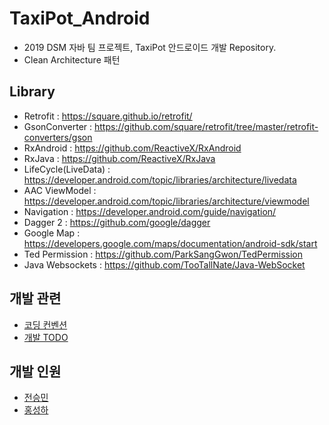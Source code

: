 # TaxiPot_Android
+ 2019 DSM 자바 팀 프로젝트, TaxiPot 안드로이드 개발 Repository.
+ Clean Architecture 패턴 

## Library

+ Retrofit : https://square.github.io/retrofit/
+ GsonConverter : https://github.com/square/retrofit/tree/master/retrofit-converters/gson
+ RxAndroid : https://github.com/ReactiveX/RxAndroid
+ RxJava : https://github.com/ReactiveX/RxJava
+ LifeCycle(LiveData) : https://developer.android.com/topic/libraries/architecture/livedata
+ AAC ViewModel : https://developer.android.com/topic/libraries/architecture/viewmodel
+ Navigation : https://developer.android.com/guide/navigation/
+ Dagger 2 : https://github.com/google/dagger
+ Google Map : https://developers.google.com/maps/documentation/android-sdk/start
+ Ted Permission : https://github.com/ParkSangGwon/TedPermission
+ Java Websockets : https://github.com/TooTallNate/Java-WebSocket

## 개발 관련
+ [코딩 컨벤션](https://www.notion.so/taxipotandroid/Coding-Convenction-789092b693c14b8484163d4e5f2d8ef5)
+ [개발 TODO](https://www.notion.so/taxipotandroid/2e42606178b5464dafe8d7808b740708?v=eaea82c76b5740f1b9e948761e5aad2f)

## 개발 인원
+ [전승민](https://github.com/nwar-Jeon)
+ [홍성하](https://github.com/KRMKGOLD)
